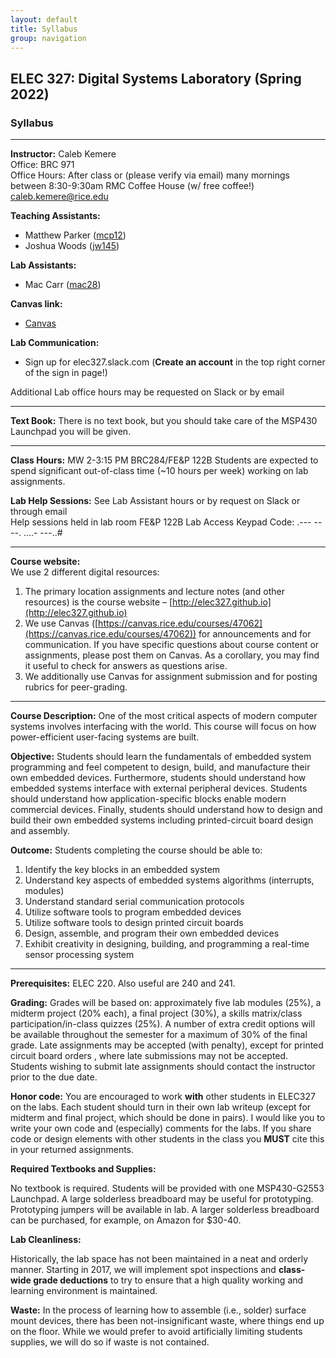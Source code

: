 ```yaml
---
layout: default
title: Syllabus
group: navigation
---
```


## ELEC 327: Digital Systems Laboratory (Spring 2022)

### Syllabus

***

**Instructor:**
Caleb Kemere  
Office: BRC 971  
Office Hours: After class or (please verify via email) many mornings between 8:30-9:30am RMC Coffee
House (w/ free coffee!)
caleb.kemere@rice.edu

**Teaching Assistants:**
  - Matthew Parker ([mcp12](mailto:Matthew.C.Parker@rice.edu))
  - Joshua Woods ([jw145](joshua.woods@rice.edu))

**Lab Assistants:**
  - Mac Carr ([mac28](mailto:mac28@rice.edu))

**Canvas link:**
  - [Canvas](https://canvas.rice.edu/courses/57123)
  
 **Lab Communication:**
  - Sign up for elec327.slack.com (**Create an account** in the top right corner of the sign in page!)

Additional Lab office hours may be requested on Slack or by email

---
**Text Book:** There is no text book, but you should take care of the MSP430 Launchpad you will be given.

---

**Class Hours:** MW 2-3:15 PM BRC284/FE&P 122B
Students are expected to spend significant out-of-class time (~10 hours per week) working on lab assignments.

**Lab Help Sessions:** See Lab Assistant hours or by request on Slack or through email  
Help sessions held in lab room FE&P 122B
Lab Access Keypad Code: .--- ----. ....- ---..#

---

**Course website:**  
We use 2 different digital resources:

1. The primary location assignments and lecture notes (and other resources) is the course
website – [http://elec327.github.io](http://elec327.github.io)
2. We use Canvas ([https://canvas.rice.edu/courses/47062](https://canvas.rice.edu/courses/47062))
for announcements and for communication. If you have specific questions about course content or
assignments, please post them on Canvas. As a corollary, you may find it useful to check for
answers as questions arise.
3. We additionally use Canvas for assignment submission and for posting rubrics for peer-grading.

---

**Course Description:** One of the most critical aspects of modern computer systems involves
interfacing with the world. This course will focus on how power-efficient user-facing systems
are built.

**Objective:** Students should learn the fundamentals of embedded system programming and feel
competent to design, build, and manufacture their own embedded devices. Furthermore,
students should understand how embedded systems interface with external peripheral devices.
Students should understand how application-specific blocks enable modern commercial devices.
Finally, students should understand how to design and build their own embedded systems
including printed-circuit board design and assembly.

**Outcome:** Students completing the course should be able to:

1. Identify the key blocks in an embedded system
2. Understand key aspects of embedded systems algorithms (interrupts, modules)
3. Understand standard serial communication protocols
4. Utilize software tools to program embedded devices
5. Utilize software tools to design printed circuit boards
6. Design, assemble, and program their own embedded devices
7. Exhibit creativity in designing, building, and programming a real-time sensor processing system

---

**Prerequisites:** ELEC 220. Also useful are 240 and 241.

**Grading:** Grades will be based on: approximately five lab modules (25%), a
midterm project (20% each), a final project (30%), a skills matrix/class participation/in-class
quizzes (25%). A number of extra credit options will be available throughout
the semester for a maximum of 30% of the final grade. Late
assignments may be accepted (with penalty), except for printed circuit board
orders , where late submissions may not be accepted. Students wishing to submit
late assignments should contact the instructor prior to the due date.

**Honor code:**  You are encouraged to work **with** other students in ELEC327 on the labs. Each
student should turn in their own lab writeup (except for midterm and final project, which
should be done in pairs). I would like you to write your own code and (especially) comments for
the labs. If you share code or design elements with other students in the class you **MUST** cite
this in your returned assignments.

**Required Textbooks and Supplies:**

No textbook is required. Students will be provided with one MSP430-G2553
Launchpad. A large solderless breadboard may be useful for prototyping. Prototyping jumpers 
will be available in lab. A larger solderless breadboard can be purchased,
for example, on Amazon for $30-40.

**Lab Cleanliness:**

Historically, the lab space has not been maintained in a neat and orderly manner.
Starting in 2017, we will implement spot inspections and **class-wide grade
deductions** to try to ensure that a high quality working and learning environment
is maintained.

**Waste:** In the process of learning how to assemble (i.e., solder) surface mount devices,
there has been not-insignificant waste, where things end up on the floor. While
we would prefer to avoid artificially limiting students supplies, we will do so
if waste is not contained.
